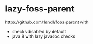# lazy-foss-parent

https://github.com/1and1/foss-parent with
* checks disabled by default
* java 8 with lazy javadoc checks
